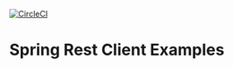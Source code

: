 [![CircleCI](https://circleci.com/gh/shingeru/spring-rest-client-examples.svg?style=svg)](https://circleci.com/gh/shingeru/spring-rest-client-examples)
# Spring Rest Client Examples

